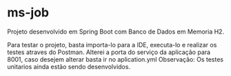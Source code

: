 # ms-job

Projeto desenvolvido em Spring Boot com Banco de Dados em Memoria H2.

Para testar o projeto, basta importa-lo para a IDE, executa-lo e realizar os testes atraves do Postman.
Alterei a porta do serviço da aplicação para 8001, caso desejem alterar basta ir no aplication.yml
Observação: Os testes unitarios ainda estão sendo desenvolvidos.
